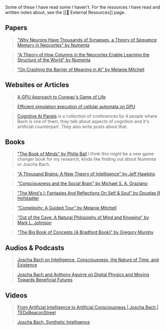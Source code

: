 Some of these I have read some I haven't. For the resources I have read and written notes about, see the [[📝 External Resources]] page.

## Papers

> ["Why Neurons Have Thousands of Synapses, a Theory of Sequence Memory in Neocortex" by Numenta](https://www.frontiersin.org/articles/10.3389/fncir.2016.00023/full)

> ["A Theory of How Columns in the Neocortex Enable Learning the Structure of the World" by Numenta](https://www.frontiersin.org/articles/10.3389/fncir.2017.00081/full)

> ["On Crashing the Barrier of Meaning in AI" by Melanie Mitchell](https://melaniemitchell.me/PapersContent/AIMagazine2020.pdf)

## Websites or Articles

> [A GPU Approach to Conway's Game of Life](https://nullprogram.com/blog/2014/06/10/)

> [Efficient simulation execution of cellular automata on GPU](https://www.sciencedirect.com/science/article/pii/S1569190X22000259)

> [Cognitive AI Panels](https://cognitive-ai-panel.webflow.io/panels) is a collection of conferences by 4 people where Bach is one of them, they talk about aspects of cognition and it's artificial counterpart. They also write posts about that.


## Books


> ["The Book of Minds" by Philip Ball](https://play.google.com/store/books/details/Philip_Ball_The_Book_of_Minds?id=-WBKEAAAQBAJ) I think this might be a new game changer book for my research, kinda like finding out about Numenta or Joscha Bach.


>["A Thousand Brains: A New Theory of Intelligence" by Jeff Hawkins](https://www.amazon.com.mx/Thousand-Brains-New-Theory-Intelligence/dp/1541675819/ref=tmm_hrd_swatch_0?_encoding=UTF8&qid=1649637149&sr=8-1)

> ["Consciousness and the Social Brain" by Michael S. A. Graziano](https://www.amazon.fr/Consciousness-Social-Brain-Michael-Graziano-ebook/dp/B00E1HGJOE/ref=tmm_kin_swatch_0?_encoding=UTF8&qid=&sr=)

> ["The Mind's I: Fantasies And Reflections On Self & Soul" by Douglas R Hofstadter](https://www.amazon.com/Minds-Fantasies-Reflections-Self-Soul/dp/0465030912)

> ["Complexity: A Guided Tour" by Melanie Mitchell](https://www.amazon.com/gp/product/0199798109/ref=s9_simh_gw_p14_d0_i1?pf_rd_m=ATVPDKIKX0DER&pf_rd_s=center-4&pf_rd_r=1P50F9TV1NPZ4751AWY2&pf_rd_t=101&pf_rd_p=470938731&pf_rd_i=507846)

> ["Out of the Cave: A Natural Philosophy of Mind and Knowing" by Mark L. Johnson](https://www.amazon.com/Out-Cave-Natural-Philosophy-Knowing/dp/0262046210)

> ["The Big Book of Concepts (A Bradford Book)" by Gregory Murphy](https://www.amazon.com/Big-Book-Concepts-Bradford/dp/0262632993)



## Audios & Podcasts

> [Joscha Bach on Intelligence, Consciousness, the Nature of Time, and Existence](https://www.youtube.com/watch?v=3MNBxfrmfmI)

> [Joscha Bach and Anthony Aguirre on Digital Physics and Moving Towards Beneficial Futures](https://www.youtube.com/watch?v=JcYNhOgQ29I)



## Videos

> [From Artificial Intelligence to Artificial Consciousness | Joscha Bach | TEDxBeaconStreet](https://www.youtube.com/watch?v=Jr7gY3JyzP8)

> [Joscha Bach, Synthetic Intelligence](https://www.youtube.com/watch?v=pB-pwXU0I4M)